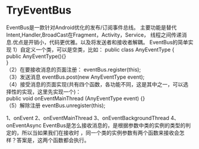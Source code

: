 # TryEventBus
EventBus是一款针对Android优化的发布/订阅事件总线。
主要功能是替代Intent,Handler,BroadCast在Fragment，Activity，Service，
线程之间传递消息.优点是开销小，代码更优雅。以及将发送者和接收者解耦。
EventBus的简单实现
1）自定义一个类，可以是空类，比如：
	public class AnyEventType {  
	     public AnyEventType(){}  
	 }  
（2）在要接收消息的页面注册：
	eventBus.register(this);  
（3）发送消息 
	eventBus.post(new AnyEventType event);  
（4）接受消息的页面实现(共有四个函数，各功能不同，这是其中之一，可以选择性的实现，这里先实现一个)：  
	public void onEventMainThread (AnyEventType event) {}  
（5）解除注册
	eventBus.unregister(this);  
	
1、onEvent
2、onEventMainThread
3、onEventBackgroundThread
4、onEventAsync
EventBus是怎么接收消息的，是根据参数中类的实例的类型的判定的，所以当如果我们在接收时
，同一个类的实例参数有两个函数来接收会怎样？答案是，这两个函数都会执行。

